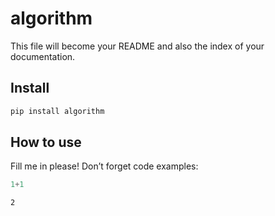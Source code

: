 algorithm
================

<!-- WARNING: THIS FILE WAS AUTOGENERATED! DO NOT EDIT! -->

This file will become your README and also the index of your
documentation.

## Install

``` sh
pip install algorithm
```

## How to use

Fill me in please! Don’t forget code examples:

``` python
1+1
```

    2
